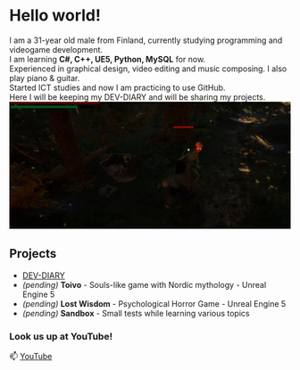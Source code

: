 # Hello world!
I am a 31-year old male from Finland, currently studying programming and videogame development.  
I am learning **C#, C++, UE5, Python, MySQL** for now.  
Experienced in graphical design, video editing and music composing. I also play piano & guitar.  
Started ICT studies and now I am practicing to use GitHub.  
Here I will be keeping my DEV-DIARY and will be sharing my projects.  
![Banner](image.png)

## Projects
- [DEV-DIARY](https://github.com/donde94/DEV-DIARY)
- *(pending)* **Toivo** - Souls-like game with Nordic mythology - Unreal Engine 5
- *(pending)* **Lost Wisdom** - Psychological Horror Game - Unreal Engine 5
- *(pending)* **Sandbox** - Small tests while learning various topics

### Look us up at YouTube!
📫 [YouTube](https://www.youtube.com/@KorentoInteractive)

<!--
**donde94/donde94** is a ✨ _special_ ✨ repository because its `README.md` (this file) appears on your GitHub profile.

Here are some ideas to get you started:

- 🔭 I’m currently working on ...
- 🌱 I’m currently learning ...
- 👯 I’m looking to collaborate on ...
- 🤔 I’m looking for help with ...
- 💬 Ask me about ...
- 📫 How to reach me: ...
- 😄 Pronouns: ...
- ⚡ Fun fact: ...
-->
